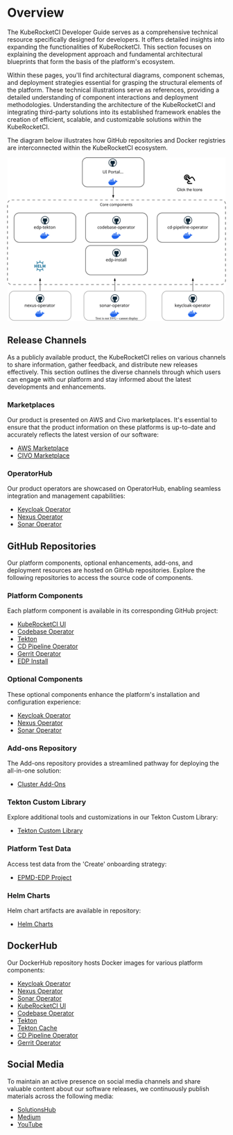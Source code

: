 # Overview

The KubeRocketCI Developer Guide serves as a comprehensive technical resource specifically designed for developers. It offers detailed insights into expanding the functionalities of KubeRocketCI. This section focuses on explaining the development approach and fundamental architectural blueprints that form the basis of the platform's ecosystem.

Within these pages, you'll find architectural diagrams, component schemas, and deployment strategies essential for grasping the structural elements of the platform. These technical illustrations serve as references, providing a detailed understanding of component interactions and deployment methodologies. Understanding the architecture of the KubeRocketCI and integrating third-party solutions into its established framework enables the creation of efficient, scalable, and customizable solutions within the KubeRocketCI.

The diagram below illustrates how GitHub repositories and Docker registries are interconnected within the KubeRocketCI ecosystem.

![KubeRocketCI Components Diagram](../assets/developer-guide/architecture/edp-components.inline.svg)

## Release Channels

As a publicly available product, the KubeRocketCI relies on various channels to share information, gather feedback, and distribute new releases effectively. This section outlines the diverse channels through which users can engage with our platform and stay informed about the latest developments and enhancements.

### Marketplaces

Our product is presented on AWS and Civo marketplaces. It's essential to ensure that the product information on these platforms is up-to-date and accurately reflects the latest version of our software:

- [AWS Marketplace](https://aws.amazon.com/marketplace/pp/prodview-u7xcz6pvwwwoa)
- [CIVO Marketplace](https://www.civo.com/marketplace/edp)

### OperatorHub

Our product operators are showcased on OperatorHub, enabling seamless integration and management capabilities:

- [Keycloak Operator](https://operatorhub.io/operator/edp-keycloak-operator)
- [Nexus Operator](https://operatorhub.io/operator/nexus-operator)
- [Sonar Operator](https://operatorhub.io/operator/sonar-operator)

## GitHub Repositories

Our platform components, optional enhancements, add-ons, and deployment resources are hosted on GitHub repositories. Explore the following repositories to access the source code of components.

### Platform Components

Each platform component is available in its corresponding GitHub project:

- [KubeRocketCI UI](https://github.com/epam/edp-headlamp/releases)
- [Codebase Operator](https://github.com/epam/edp-codebase-operator/releases)
- [Tekton](https://github.com/epam/edp-tekton/releases)
- [CD Pipeline Operator](https://github.com/epam/edp-cd-pipeline-operator/releases)
- [Gerrit Operator](https://github.com/epam/edp-gerrit-operator/releases)
- [EDP Install](https://github.com/epam/edp-install/releases)

### Optional Components

These optional components enhance the platform's installation and configuration experience:

- [Keycloak Operator](https://github.com/epam/edp-keycloak-operator/releases)
- [Nexus Operator](https://github.com/epam/edp-nexus-operator/releases)
- [Sonar Operator](https://github.com/epam/edp-sonar-operator/releases)

### Add-ons Repository

The Add-ons repository provides a streamlined pathway for deploying the all-in-one solution:

- [Cluster Add-Ons](https://github.com/epam/edp-cluster-add-ons)

### Tekton Custom Library

Explore additional tools and customizations in our Tekton Custom Library:

- [Tekton Custom Library](https://github.com/epmd-edp/tekton-custom-library)

### Platform Test Data

Access test data from the 'Create' onboarding strategy:

- [EPMD-EDP Project](https://github.com/epmd-edp)

### Helm Charts

Helm chart artifacts are available in repository:

- [Helm Charts](https://github.com/epam/edp-helm-charts)

## DockerHub

Our DockerHub repository hosts Docker images for various platform components:

- [Keycloak Operator](https://hub.docker.com/repository/docker/epamedp/keycloak-operator/)
- [Nexus Operator](https://hub.docker.com/repository/docker/epamedp/nexus-operator/)
- [Sonar Operator](https://hub.docker.com/repository/docker/epamedp/sonar-operator/)
- [KubeRocketCI UI](https://hub.docker.com/repository/docker/epamedp/edp-headlamp/)
- [Codebase Operator](https://hub.docker.com/repository/docker/epamedp/codebase-operator/)
- [Tekton](https://hub.docker.com/repository/docker/epamedp/edp-tekton)
- [Tekton Cache](https://hub.docker.com/repository/docker/epamedp/tekton-cache)
- [CD Pipeline Operator](https://hub.docker.com/repository/docker/epamedp/cd-pipeline-operator/)
- [Gerrit Operator](https://hub.docker.com/repository/docker/epamedp/gerrit-operator)

## Social Media

To maintain an active presence on social media channels and share valuable content about our software releases, we continuously publish materials across the following media:

- [SolutionsHub](https://solutionshub.epam.com/solution/epam-delivery-platform)
- [Medium](https://medium.com/epam-delivery-platform)
- [YouTube](https://www.youtube.com/@theplatformteam)
